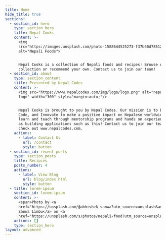 ```yaml
---
title: Home
hide_title: true
sections:
  - section_id: hero
    type: section_hero
    title: Nepal Cooks
    content: >-
      <img
      src="https://images.unsplash.com/photo-1588644525273-f37b60d78512?ixid=MXwxMjA3fDB8MHxwaG90by1wYWdlfHx8fGVufDB8fHw%3D&ixlib=rb-1.2.1&auto=format&fit=crop&w=1950&q=80"
      alt="Nepali Foods">


      Nepal Cooks is a collection of Nepali foods and recipes! Browse our
      collection or recommend your own. Contact us to join our team!
  - section_id: about
    type: section_content
    title: Presented by Nepal Codes
    content: >-
      <img src="https://www.nepalcodes.com/img/logo/logo.png" alt="nepal codes
      logo" width="300" style="margin:auto;"/>


      Nepal Cooks is brought to you by Nepal Codes. Our mission is to Learn,
      Code, and Innovate to make a positive impact on Nepalese worldwide. We
      learn and teach through mentorship programs and hands on experience such
      as building applications such as this! Contact us to join our team or
      check out www.nepalcodes.com.
    actions:
      - label: Contact Us
        url: /contact
        style: button
  - section_id: recent-posts
    type: section_posts
    title: Recipies
    posts_number: 4
    actions:
      - label: View Blog
        url: blog/index.html
        style: button
  - title: lorem-ipsum
    section_id: lorem-ipsum
    content: >-
      <span>Photo by <a
      href="https://unsplash.com/@abhishek_sanwa?utm_source=unsplash&amp;utm_medium=referral&amp;utm_content=creditCopyText">Abhishek
      Sanwa Limbu</a> on <a
      href="https://unsplash.com/s/photos/nepali-food?utm_source=unsplash&amp;utm_medium=referral&amp;utm_content=creditCopyText">Unsplash</a></span>
    actions: []
    type: section_hero
layout: advanced
---
```

